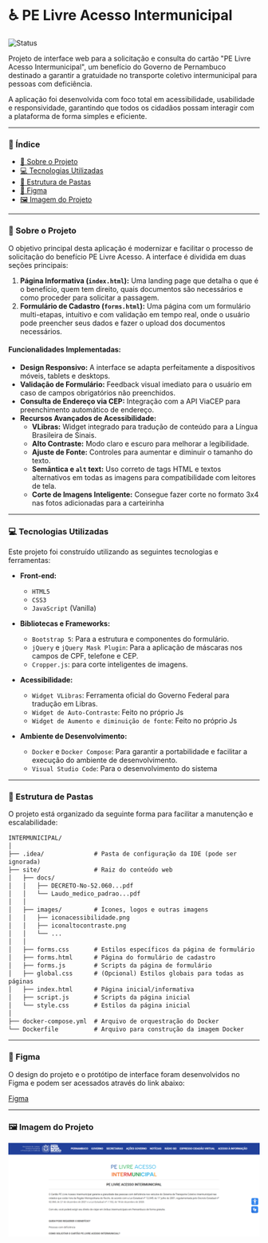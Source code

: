 # ♿ PE Livre Acesso Intermunicipal

![Status](https://img.shields.io/badge/status-em%20desenvolvimento-green)

Projeto de interface web para a solicitação e consulta do cartão "PE Livre Acesso Intermunicipal", um benefício do Governo de Pernambuco destinado a garantir a gratuidade no transporte coletivo intermunicipal para pessoas com deficiência.

A aplicação foi desenvolvida com foco total em acessibilidade, usabilidade e responsividade, garantindo que todos os cidadãos possam interagir com a plataforma de forma simples e eficiente.

---

### 📖 Índice

- [📌 Sobre o Projeto](#-sobre-o-projeto)
- [💻 Tecnologias Utilizadas](#-tecnologias-utilizadas)
- [📂 Estrutura de Pastas](#-estrutura-de-pastas)
- [🎨 Figma](#-figma)
- [🖼️ Imagem do Projeto](#-imagem-do-projeto)

---

### 📌 Sobre o Projeto

O objetivo principal desta aplicação é modernizar e facilitar o processo de solicitação do benefício PE Livre Acesso. A interface é dividida em duas seções principais:

1.  **Página Informativa (`index.html`):** Uma landing page que detalha o que é o benefício, quem tem direito, quais documentos são necessários e como proceder para solicitar a passagem.
2.  **Formulário de Cadastro (`forms.html`):** Uma página com um formulário multi-etapas, intuitivo e com validação em tempo real, onde o usuário pode preencher seus dados e fazer o upload dos documentos necessários.

#### Funcionalidades Implementadas:

- **Design Responsivo:** A interface se adapta perfeitamente a dispositivos móveis, tablets e desktops.
- **Validação de Formulário:** Feedback visual imediato para o usuário em caso de campos obrigatórios não preenchidos.
- **Consulta de Endereço via CEP:** Integração com a API ViaCEP para preenchimento automático de endereço.
- **Recursos Avançados de Acessibilidade:**
  - **VLibras:** Widget integrado para tradução de conteúdo para a Língua Brasileira de Sinais.
  - **Alto Contraste:** Modo claro e escuro para melhorar a legibilidade.
  - **Ajuste de Fonte:** Controles para aumentar e diminuir o tamanho do texto.
  - **Semântica e `alt` text:** Uso correto de tags HTML e textos alternativos em todas as imagens para compatibilidade com leitores de tela.
  - **Corte de Imagens Inteligente:** Consegue fazer corte no formato 3x4 nas fotos adicionadas para a carteirinha 

---

### 💻 Tecnologias Utilizadas

Este projeto foi construído utilizando as seguintes tecnologias e ferramentas:

- **Front-end:**
  - `HTML5`
  - `CSS3`
  - `JavaScript` (Vanilla)

- **Bibliotecas e Frameworks:**
  - `Bootstrap 5`: Para a estrutura e componentes do formulário.
  - `jQuery` e `jQuery Mask Plugin`: Para a aplicação de máscaras nos campos de CPF, telefone e CEP.
  - `Cropper.js`: para corte inteligentes de imagens.

- **Acessibilidade:**
  - `Widget VLibras`: Ferramenta oficial do Governo Federal para tradução em Libras.
  - `Widget de Auto-Contraste`: Feito no próprio Js
  - `Widget de Aumento e diminuição de fonte`: Feito no próprio Js

- **Ambiente de Desenvolvimento:**
  - `Docker` e `Docker Compose`: Para garantir a portabilidade e facilitar a execução do ambiente de desenvolvimento.
  - `Visual Studio Code`: Para o desenvolvimento do sistema

---

### 📂 Estrutura de Pastas

O projeto está organizado da seguinte forma para facilitar a manutenção e escalabilidade:

```
INTERMUNICIPAL/
│
├── .idea/              # Pasta de configuração da IDE (pode ser ignorada)
├── site/               # Raiz do conteúdo web
│   ├── docs/
│   │   ├── DECRETO-No-52.060...pdf
│   │   └── Laudo_medico_padrao...pdf
│   │
│   ├── images/         # Ícones, logos e outras imagens
│   │   ├── iconacessibilidade.png
│   │   ├── iconaltocontraste.png
│   │   └── ...
│   │
│   ├── forms.css       # Estilos específicos da página de formulário
│   ├── forms.html      # Página do formulário de cadastro
│   ├── forms.js        # Scripts da página de formulário
│   ├── global.css      # (Opcional) Estilos globais para todas as páginas
│   ├── index.html      # Página inicial/informativa
│   ├── script.js       # Scripts da página inicial
│   └── style.css       # Estilos da página inicial
│
├── docker-compose.yml  # Arquivo de orquestração do Docker
└── Dockerfile          # Arquivo para construção da imagem Docker
```

---

### 🎨 Figma

O design do projeto e o protótipo de interface foram desenvolvidos no Figma e podem ser acessados através do link abaixo:

[Figma](https://www.figma.com/design/P49jEZJYNC7liAEfEm8fpd/SISTEMAS-SJDHPV?node-id=14-5&t=HGv3eGttDJieoxoD-1)

---

### 🖼️ Imagem do Projeto

![Demonstração do Projeto](imgproject.png)
